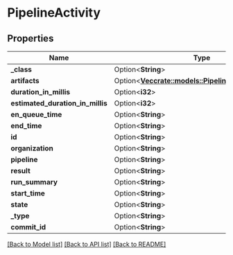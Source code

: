 # PipelineActivity

## Properties

Name | Type | Description | Notes
------------ | ------------- | ------------- | -------------
**_class** | Option<**String**> |  | [optional]
**artifacts** | Option<[**Vec<crate::models::PipelineActivityartifacts>**](PipelineActivityartifacts.md)> |  | [optional]
**duration_in_millis** | Option<**i32**> |  | [optional]
**estimated_duration_in_millis** | Option<**i32**> |  | [optional]
**en_queue_time** | Option<**String**> |  | [optional]
**end_time** | Option<**String**> |  | [optional]
**id** | Option<**String**> |  | [optional]
**organization** | Option<**String**> |  | [optional]
**pipeline** | Option<**String**> |  | [optional]
**result** | Option<**String**> |  | [optional]
**run_summary** | Option<**String**> |  | [optional]
**start_time** | Option<**String**> |  | [optional]
**state** | Option<**String**> |  | [optional]
**_type** | Option<**String**> |  | [optional]
**commit_id** | Option<**String**> |  | [optional]

[[Back to Model list]](../README.md#documentation-for-models) [[Back to API list]](../README.md#documentation-for-api-endpoints) [[Back to README]](../README.md)


